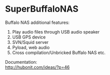 SuperBuffaloNAS
===============

Buffalo NAS additional features:

1. Play audio files through USB audio speaker 
2. USB GPS device
3. SVN/Squid server
4. Pyload, web audio
5. Cross compilation/Unbricked Buffalo NAS etc.

Documentation:  
http://hubonit.com/ideas/?p=46
